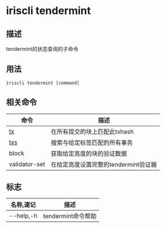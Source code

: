 # iriscli tendermint

## 描述
tendermint的状态查询的子命令

## 用法
```
iriscli tendermint [command]

```

## 相关命令

|命令|描述|
|---|---|
|[tx](https://github.com/StrawberryFlavor/irishub/blob/feature/docs/docs/zh/cli-client/tendermint/tx.md)|在所有提交的块上匹配此txhash|
| [txs](https://github.com/StrawberryFlavor/irishub/blob/feature/docs/docs/zh/cli-client/tendermint/block.md)|搜索与给定标签匹配的所有事务|
|block|获取给定高度的块的验证数据|
|validator-set|在给定高度设置完整的tendermint验证器|

## 标志
|名称,速记|描述|
|---|---|
|--help,-h|tendermint命令帮助|
